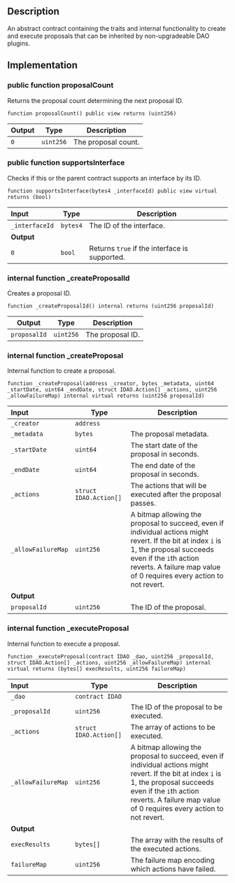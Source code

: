 
## Description

An abstract contract containing the traits and internal functionality to create and execute proposals that can be inherited by non-upgradeable DAO plugins.

## Implementation

### public function proposalCount

Returns the proposal count determining the next proposal ID.

```solidity
function proposalCount() public view returns (uint256) 
```

| Output | Type | Description |
| ------ | ---- | ----------- |
|  `0`  | `uint256` | The proposal count. |

### public function supportsInterface

Checks if this or the parent contract supports an interface by its ID.

```solidity
function supportsInterface(bytes4 _interfaceId) public view virtual returns (bool) 
```

| Input | Type | Description |
|:----- | ---- | ----------- |
| `_interfaceId` | `bytes4` | The ID of the interface. |
| **Output** | |
|  `0`  | `bool` | Returns `true` if the interface is supported. |

### internal function _createProposalId

Creates a proposal ID.

```solidity
function _createProposalId() internal returns (uint256 proposalId) 
```

| Output | Type | Description |
| ------ | ---- | ----------- |
|  `proposalId`  | `uint256` | The proposal ID. |

### internal function _createProposal

Internal function to create a proposal.

```solidity
function _createProposal(address _creator, bytes _metadata, uint64 _startDate, uint64 _endDate, struct IDAO.Action[] _actions, uint256 _allowFailureMap) internal virtual returns (uint256 proposalId) 
```

| Input | Type | Description |
|:----- | ---- | ----------- |
| `_creator` | `address` |  |
| `_metadata` | `bytes` | The proposal metadata. |
| `_startDate` | `uint64` | The start date of the proposal in seconds. |
| `_endDate` | `uint64` | The end date of the proposal in seconds. |
| `_actions` | `struct IDAO.Action[]` | The actions that will be executed after the proposal passes. |
| `_allowFailureMap` | `uint256` | A bitmap allowing the proposal to succeed, even if individual actions might revert. If the bit at index `i` is 1, the proposal succeeds even if the `i`th action reverts. A failure map value of 0 requires every action to not revert. |
| **Output** | |
|  `proposalId`  | `uint256` | The ID of the proposal. |

### internal function _executeProposal

Internal function to execute a proposal.

```solidity
function _executeProposal(contract IDAO _dao, uint256 _proposalId, struct IDAO.Action[] _actions, uint256 _allowFailureMap) internal virtual returns (bytes[] execResults, uint256 failureMap) 
```

| Input | Type | Description |
|:----- | ---- | ----------- |
| `_dao` | `contract IDAO` |  |
| `_proposalId` | `uint256` | The ID of the proposal to be executed. |
| `_actions` | `struct IDAO.Action[]` | The array of actions to be executed. |
| `_allowFailureMap` | `uint256` | A bitmap allowing the proposal to succeed, even if individual actions might revert. If the bit at index `i` is 1, the proposal succeeds even if the `i`th action reverts. A failure map value of 0 requires every action to not revert. |
| **Output** | |
|  `execResults`  | `bytes[]` | The array with the results of the executed actions. |
|  `failureMap`  | `uint256` | The failure map encoding which actions have failed. |

<!--CONTRACT_END-->

